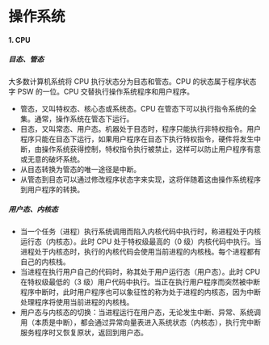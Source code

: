 # 操作系统

#### 1. CPU

##### 目态、管态

大多数计算机系统将 CPU 执行状态分为目态和管态。CPU 的状态属于程序状态字 PSW 的一位。CPU 交替执行操作系统程序和用户程序。

-   管态，又叫特权态、核心态或系统态。CPU 在管态下可以执行指令系统的全集。通常，操作系统在管态下运行。
-   目态，又叫常态、用户态。机器处于目态时，程序只能执行非特权指令。用户程序只能在目态下运行，如果用户程序在目态下执行特权指令，硬件将发生中断，由操作系统获得控制，特权指令执行被禁止，这样可以防止用户程序有意或无意的破坏系统。
-   从目态转换为管态的唯一途径是中断。
-   从管态到目态可以通过修改程序状态字来实现，这将伴随着这由操作系统程序到用户程序的转换。

##### 用户态、内核态

-   当一个任务（进程）执行系统调用而陷入内核代码中执行时，称进程处于内核运行态（内核态）。此时 CPU 处于特权级最高的（0 级）内核代码中执行。当进程处于内核态时，执行的内核代码会使用当前进程的内核栈。每个进程都有自己的内核栈。
-   当进程在执行用户自己的代码时，称其处于用户运行态（用户态）。此时 CPU 在特权级最低的（3 级）用户代码中执行。当正在执行用户程序而突然被中断程序中断时，此时用户程序也可以象征性的称为处于进程的内核态，因为中断处理程序将使用当前进程的内核栈。
-   用户态与内核态的切换：当进程运行在用户态，无论发生中断、异常、系统调用（本质是中断），都会通过异常向量表进入系统状态（内核态），执行完中断服务程序时又恢复原状，返回到用户态。
